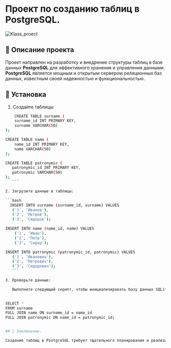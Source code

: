 # Проект по созданию таблиц в PostgreSQL.
![Klass_proect](https://img.shields.io/badge/Klass_proect-blue?style=flat)

## 📝 Описание проекта
Проект направлен на разработку и внедрение структуры таблиц в базе данных **PostgreSQL** для эффективного хранения и управления данными. **PostgreSQL** является мощным и открытым сервером реляционных баз данных, известным своей надежностью и функциональностью.


## 🚀 Установка

1. Создайте таблицы:

```bash
    CREATE TABLE surname ( 
    surname_id INT PRIMARY KEY,
    surname VARCHAR(50) 
);
 ```
```bash
CREATE TABLE name ( 
    name_id INT PRIMARY KEY,
    name VARCHAR(50)
);
```
 ```bash
CREATE TABLE patronymic ( 
    patronymic_id INT PRIMARY KEY,
    patronymic VARCHAR(50)
);
    ```

2. Загрузите данные в таблицы:

 ```bash
   INSERT INTO surname (surname_id, surname) VALUES 
    ('1', 'Иванов'),
    ('2', 'Петров'),
    ('3', 'Сидоров');
```
```bash
INSERT INTO name (name_id, name) VALUES 
    ('1', 'Иван'),
    ('2', 'Петр'),
    ('3', 'Сидор');
```
 ```bash
INSERT INTO patronymic (patronymic_id, patronymic) VALUES 
    ('1', 'Иванович'),
    ('2', 'Петрович'),
    ('3', 'Сидорович');
    ```

3. Проверьте данные:

    Выполните следующий скрипт, чтобы инициализировать базу данных SQLite:

    
SELECT *
FROM surname 
FULL JOIN name ON surname_id = name_id
FULL JOIN patronymic ON name_id = patronymic_id;


## 🥳 Заключение.

Создание таблиц в PostgreSQL требует тщательного планирования и реализации для обеспечения надежности и производительности. Этот проект позволит эффективно управлять данными, поддерживая их целостность и готовность к масштабированию в будущем.
